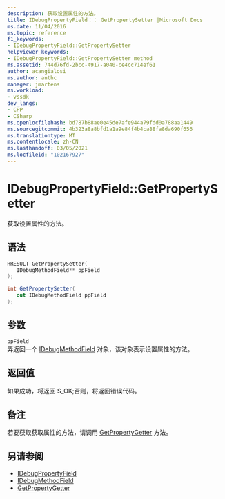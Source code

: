 ```yaml
---
description: 获取设置属性的方法。
title: IDebugPropertyField：： GetPropertySetter |Microsoft Docs
ms.date: 11/04/2016
ms.topic: reference
f1_keywords:
- IDebugPropertyField::GetPropertySetter
helpviewer_keywords:
- IDebugPropertyField::GetPropertySetter method
ms.assetid: 744d76fd-2bcc-4917-a040-ce4cc714ef61
author: acangialosi
ms.author: anthc
manager: jmartens
ms.workload:
- vssdk
dev_langs:
- CPP
- CSharp
ms.openlocfilehash: bd787b88ae0e45de7afe944a79fdd0a788aa1449
ms.sourcegitcommit: 4b323a8a8bfd1a1a9e84f4b4ca88fa8da690f656
ms.translationtype: MT
ms.contentlocale: zh-CN
ms.lasthandoff: 03/05/2021
ms.locfileid: "102167927"
---
```

# <a name="idebugpropertyfieldgetpropertysetter"></a>IDebugPropertyField::GetPropertySetter
获取设置属性的方法。

## <a name="syntax"></a>语法

```cpp
HRESULT GetPropertySetter( 
   IDebugMethodField** ppField
);
```

```csharp
int GetPropertySetter(
   out IDebugMethodField ppField
);
```

## <a name="parameters"></a>参数
`ppField`\
弄返回一个 [IDebugMethodField](../../../extensibility/debugger/reference/idebugmethodfield.md) 对象，该对象表示设置属性的方法。

## <a name="return-value"></a>返回值
 如果成功，将返回 S_OK;否则，将返回错误代码。

## <a name="remarks"></a>备注
 若要获取获取属性的方法，请调用 [GetPropertyGetter](../../../extensibility/debugger/reference/idebugpropertyfield-getpropertygetter.md) 方法。

## <a name="see-also"></a>另请参阅
- [IDebugPropertyField](../../../extensibility/debugger/reference/idebugpropertyfield.md)
- [IDebugMethodField](../../../extensibility/debugger/reference/idebugmethodfield.md)
- [GetPropertyGetter](../../../extensibility/debugger/reference/idebugpropertyfield-getpropertygetter.md)
